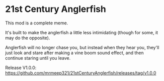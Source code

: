 # 21st Century Anglerfish

This mod is a complete meme.

It's built to make the anglerfish a little less intimidating (though for some, it may do the opposite).

Anglerfish will no longer chase you, but instead when they hear you, they'll just look and stare after making a vine boom sound effect, and then continue staring until you leave.

Release V1.0.0: https://github.com/mrmeep321/21stCenturyAnglerfish/releases/tag/v1.0.0

<!-- TOC -->
